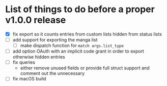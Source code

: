 # List of things to do before a proper v1.0.0 release

- [X] fix export so it counts entries from custom lists hidden from status lists
- [ ] add support for exporting the manga list
    - [ ] make dispatch function for `match args.list_type`
- [ ] add option OAuth with an implicit code grant in order to export otherwise hidden entries
- [ ] fix queries
    - either remove unused fields or provide full struct support and comment out the unnecessary
- [ ] fix macOS build

